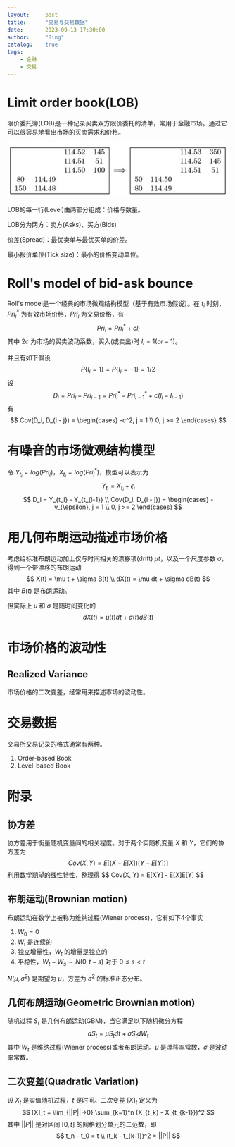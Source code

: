 ```yaml
---
layout:     post
title:      "交易与交易数据"
date:       2023-09-13 17:30:00
author:     "Bing"
catalog:    true
tags:
    - 金融
    - 交易
---
```


# Limit order book(LOB)
限价委托簿(LOB)是一种记录买卖双方限价委托的清单，常用于金融市场。通过它可以很容易地看出市场的买卖需求和价格。

![](/img/post/limit-order-book.png "限价委托簿。当市场出现114.50价格150份的限价买单时，市场发生订单撮合，限价委托簿变化")

LOB的每一行(Level)由两部分组成：价格与数量。

LOB分为两方：卖方(Asks)、买方(Bids)

价差(Spread)：最优卖单与最优买单的价差。

最小报价单位(Tick size)：最小的价格变动单位。

# Roll's model of bid-ask bounce
Roll's model是一个经典的市场微观结构模型（基于有效市场假说）。在 $t_i$ 时刻，$Pri^*_i$ 为有效市场价格，$Pri_i$ 为交易价格，有
$$
    Pri_i = Pri^*_i + cI_i
$$
其中 $2c$ 为市场的买卖波动系数，买入(或卖出)时 $I_i = 1 (or -1)$。

并且有如下假设
$$
    P\{I_i = 1\} = P\{I_i = -1\} = 1 / 2
$$
设
$$
    D_i = Pri_i - Pri_{i-1} = Pri^*_i - Pri^*_{i-1} + c(I_i - I_{i-1})
$$
有
$$
    Cov(D_i, D_{i - j}) =
    \begin{cases}
        -c^2, j = 1 \\
        0, j >= 2
    \end{cases}
$$

# 有噪音的市场微观结构模型
令 $Y_{t_i} = log(Pri_i)$，$X_{t_i} = log(Pri^*_i)$，模型可以表示为
$$
    Y_{t_i} = X_{t_i} + \epsilon_i
$$
$$
    D_i = Y_{t_i} - Y_{t_{i-1}} \\
    Cov(D_i, D_{i - j}) =
    \begin{cases}
        -v_{\epsilon}, j = 1 \\
        0, j >= 2
    \end{cases}
$$

# 用几何布朗运动描述市场价格
考虑给标准布朗运动加上仅与时间相关的漂移项(drift) $\mu t$，以及一个尺度参数 $\sigma$，得到一个带漂移的布朗运动
$$
    X(t) = \mu t + \sigma B(t) \\
    dX(t) = \mu dt + \sigma dB(t)
$$
其中 $B(t)$ 是布朗运动。

但实际上 $\mu$ 和 $\sigma$ 是随时间变化的
$$
    dX(t) = \mu(t) dt + \sigma(t) dB(t)
$$

# 市场价格的波动性
## Realized Variance
市场价格的二次变差，经常用来描述市场的波动性。

# 交易数据
交易所交易记录的格式通常有两种。

1. Order-based Book
2. Level-based Book

# 附录
## 协方差
协方差用于衡量随机变量间的相关程度。对于两个实随机变量 $X$ 和 $Y$，它们的协方差为
$$
    Cov(X, Y) = E[(X - E[X]) (Y - E[Y])]
$$
利用[数学期望的线性特性](https://eng.libretexts.org/Bookshelves/Computer_Science/Programming_and_Computation_Fundamentals/Mathematics_for_Computer_Science_(Lehman_Leighton_and_Meyer)/04%3A_Probability/18%3A_Random_Variables/18.05%3A__Linearity_of_Expectation)，整理得
$$
    Cov(X, Y) = E[XY] - E[X]E[Y]
$$

## 布朗运动(Brownian motion)
布朗运动在数学上被称为维纳过程(Wiener process)，它有如下4个事实
1. $W_0 = 0$
2. $W_t$ 是连续的
3. 独立增量性，$W_t$ 的增量是独立的
4. 平稳性，$W_t - W_s \sim N(0, t - s)$ 对于 $0 \leq s < t$

$N(\mu, \sigma^2)$ 是期望为 $\mu$，方差为 $\sigma^2$ 的标准正态分布。

## 几何布朗运动(Geometric Brownian motion)
随机过程 $S_t$ 是几何布朗运动(GBM)，当它满足以下随机微分方程
$$
    dS_t = \mu S_t dt + \sigma S_t dW_t
$$
其中 $W_t$ 是维纳过程(Wiener process)或者布朗运动。$\mu$ 是漂移率常数，$\sigma$ 是波动率常数。

## 二次变差(Quadratic Variation)
设 $X_t$ 是实值随机过程，$t$ 是时间。二次变差 $[X]_t$ 定义为
$$
    [X]_t = \lim_{||P||->0} \sum_{k=1}^n (X_{t_k} - X_{t_{k-1}})^2
$$
其中 $||P||$ 是对区间 $[0, t]$ 的网格划分单元的二范数，即
$$
    t_n - t_0 = t \\
    (t_k - t_{k-1})^2 = ||P||
$$